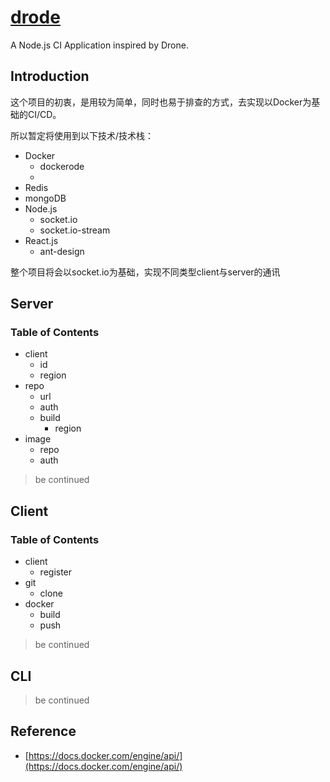 # [**drode**](https://github.com/thonatos/drode)

A Node.js CI Application inspired by Drone.

## Introduction

这个项目的初衷，是用较为简单，同时也易于排查的方式，去实现以Docker为基础的CI/CD。

所以暂定将使用到以下技术/技术栈：

* Docker
  * dockerode
  * 
* Redis
* mongoDB
* Node.js
  * socket.io
  * socket.io-stream
* React.js
  * ant-design

整个项目将会以socket.io为基础，实现不同类型client与server的通讯

## Server

### Table of Contents

* client
  * id
  * region
* repo
  * url
  * auth
  * build
    * region
* image
  * repo
  * auth

> be continued

## Client

### Table of Contents

* client
  * register
* git
  * clone
* docker
  * build
  * push

> be continued

## CLI
> be continued

## Reference

* [https://docs.docker.com/engine/api/](https://docs.docker.com/engine/api/)



